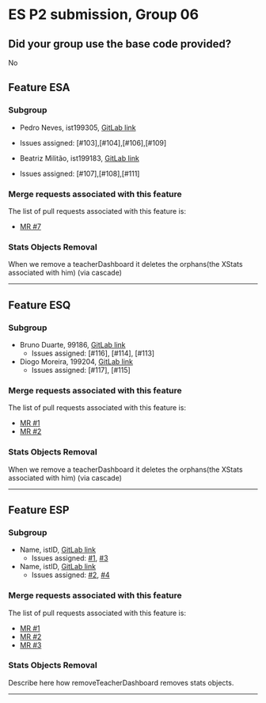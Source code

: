 # ES P2 submission, Group 06

## Did your group use the base code provided?

No


## Feature ESA

### Subgroup
   - Pedro Neves, ist199305, [GitLab link](https://gitlab.rnl.tecnico.ulisboa.pt/ist199305)
   + Issues assigned: [#103],[#104],[#106],[#109]
   - Beatriz Militão, ist199183, [GitLab link](https://gitlab.rnl.tecnico.ulisboa.pt/ist199183)
   + Issues assigned: [#107],[#108],[#111]
 
### Merge requests associated with this feature

The list of pull requests associated with this feature is:

 - [MR #7](https://gitlab.rnl.tecnico.ulisboa.pt/es/es23-06/-/merge_requests/7)

### Stats Objects Removal

When we remove a teacherDashboard it deletes the orphans(the XStats associated with him) (via cascade)

---

## Feature ESQ

### Subgroup
 - Bruno Duarte, 99186, [GitLab link](https://gitlab.rnl.tecnico.ulisboa.pt/ist199186)
   + Issues assigned: [#116], [#114], [#113]
 - Diogo Moreira, 199204, [GitLab link](https://gitlab.rnl.tecnico.ulisboa.pt/ist199204)
   + Issues assigned: [#117], [#115]
 
### Merge requests associated with this feature

The list of pull requests associated with this feature is:

 - [MR #1](https://gitlab.rnl.tecnico.ulisboa.pt/es/es23-06/-/merge_requests/8)
 - [MR #2](https://gitlab.rnl.tecnico.ulisboa.pt/es/es23-06/-/merge_requests/9)


### Stats Objects Removal

When we remove a teacherDashboard it deletes the orphans(the XStats associated with him) (via cascade)

---

## Feature ESP

### Subgroup
 - Name, istID, [GitLab link](https://gitlab.rnl.tecnico.ulisboa.pt/istXXXXXX)
   + Issues assigned: [#1](https://gitlab.rnl.tecnico.ulisboa.pt/es), [#3](https://gitlab.rnl.tecnico.ulisboa.pt/es)
 - Name, istID, [GitLab link](https://gitlab.rnl.tecnico.ulisboa.pt/istXXXXXX)
   + Issues assigned: [#2](https://github.com), [#4](https://github.com)
 
### Merge requests associated with this feature

The list of pull requests associated with this feature is:

 - [MR #1](https://gitlab.rnl.tecnico.ulisboa.pt/es)
 - [MR #2](https://gitlab.rnl.tecnico.ulisboa.pt/es)
 - [MR #3](https://gitlab.rnl.tecnico.ulisboa.pt/es)


### Stats Objects Removal

Describe here how removeTeacherDashboard removes stats objects.

---